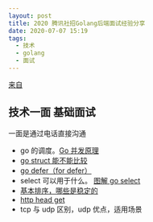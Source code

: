 ```yaml
---
layout: post
title: 2020 腾讯社招Golang后端面试经验分享
date: 2020-07-07 15:19
tags:
  - 技术
  - golang
  - 面试
---
```


[来自](https://www.jianshu.com/p/4485c31b4ab5)

<!--more-->

## 技术一面 基础面试

一面是通过电话直接沟通

- go 的调度。[Go 并发原理](/blog/2020/05/01/tech/golang/daiery-2020-0501-1200/)
- [go struct 能不能比较](/blog/2020/07/07/tech/interview/daiery-2020-0707-1538/)
- [go defer（for defer）](/blog/2020/07/07/tech/interview/daiery-2020-0707-1600/)
- select 可以用于什么。 [图解 go select](/blog/2020/07/10/tech/golang/daiery-2020-0710-0801/)
- [基本排序，哪些是稳定的](/blog/2020/07/15/tech/algorithm/daiery-2020-07-15-2200/)
- [http head get](/blog/2020/07/30/tech/interview/daiery-2020-0715-2300/)
- tcp 与 udp 区别，udp 优点，适用场景
